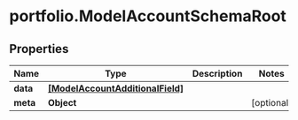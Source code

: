 # portfolio.ModelAccountSchemaRoot

## Properties

Name | Type | Description | Notes
------------ | ------------- | ------------- | -------------
**data** | [**[ModelAccountAdditionalField]**](ModelAccountAdditionalField.md) |  | 
**meta** | **Object** |  | [optional] 


